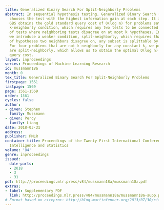 ```yaml
---
title: Generalized Binary Search For Split-Neighborly Problems
abstract: In sequential hypothesis testing, Generalized Binary Search (GBS) greedily
  chooses the test with the highest information gain at each step. It is known that
  GBS obtains the gold standard query cost of O(log n) for problems satisfying the
  k-neighborly condition, which requires any two tests to be connected by a sequence
  of tests where neighboring tests disagree on at most k hypotheses. In this paper,
  we introduce a weaker condition, split-neighborly, which requires that for the set
  of hypotheses two neighbors disagree on, any subset is splittable by some test.
  For four problems that are not k-neighborly for any constant k, we prove that they
  are split-neighborly, which allows us to obtain the optimal O(log n) worst-case
  query cost.
layout: inproceedings
series: Proceedings of Machine Learning Research
id: mussmann18a
month: 0
tex_title: Generalized Binary Search For Split-Neighborly Problems
firstpage: 1561
lastpage: 1569
page: 1561-1569
order: 1561
cycles: false
author:
- given: Stephen
  family: Mussmann
- given: Percy
  family: Liang
date: 2018-03-31
address: 
publisher: PMLR
container-title: Proceedings of the Twenty-First International Conference on Artificial
  Intelligence and Statistics
volume: '84'
genre: inproceedings
issued:
  date-parts:
  - 2018
  - 3
  - 31
pdf: http://proceedings.mlr.press/v84/mussmann18a/mussmann18a.pdf
extras:
- label: Supplementary PDF
  link: http://proceedings.mlr.press/v84/mussmann18a/mussmann18a-supp.pdf
# Format based on citeproc: http://blog.martinfenner.org/2013/07/30/citeproc-yaml-for-bibliographies/
---
```

